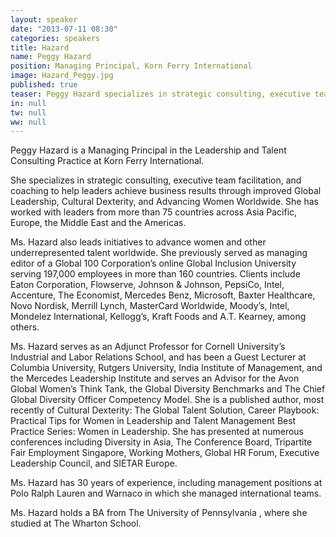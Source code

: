 ```yaml
---
layout: speaker
date: "2013-07-11 08:30"
categories: speakers
title: Hazard
name: Peggy Hazard
position: Managing Principal, Korn Ferry International
image: Hazard_Peggy.jpg
published: true
teaser: Peggy Hazard specializes in strategic consulting, executive team facilitation, and coaching to help leaders achieve business results through improved Global Leadership, Cultural Dexterity, and Advancing Women Worldwide.
in: null
tw: null
ww: null
---
```

Peggy Hazard is a Managing Principal in the Leadership and Talent Consulting Practice at Korn Ferry International.

She specializes in strategic consulting, executive team facilitation, and coaching to help leaders achieve business results through improved Global Leadership, Cultural Dexterity, and Advancing Women Worldwide. She has worked with leaders from more than 75 countries across Asia Pacific, Europe, the Middle East and the Americas. 

Ms. Hazard also leads initiatives to advance women and other underrepresented talent worldwide. She previously served as managing editor of a Global 100 Corporation’s online Global Inclusion University serving 197,000 employees in more than 160 countries. Clients include Eaton Corporation, Flowserve, Johnson & Johnson, PepsiCo, Intel, Accenture, The Economist, Mercedes Benz, Microsoft, Baxter Healthcare, Novo Nordisk, Merrill Lynch, MasterCard Worldwide, Moody’s, Intel, Mondelez  International, Kellogg’s, Kraft Foods and A.T. Kearney, among others. 

Ms. Hazard serves as an Adjunct Professor for Cornell University’s Industrial and Labor Relations School, and has been a Guest Lecturer at Columbia University, Rutgers University, India Institute of Management, and the Mercedes Leadership Institute and serves an Advisor for the Avon Global Women’s Think Tank, the Global Diversity Benchmarks and The Chief Global Diversity Officer Competency Model. She is a published author, most recently of Cultural Dexterity: The Global Talent Solution, Career Playbook: Practical Tips for Women in Leadership and Talent Management Best Practice Series: Women in Leadership. She has presented at numerous conferences including Diversity in Asia, The Conference Board, Tripartite Fair Employment Singapore, Working Mothers, Global HR Forum, Executive Leadership Council, and SIETAR Europe. 

Ms. Hazard has 30 years of experience, including management positions at Polo Ralph Lauren and Warnaco in which she managed  international teams. 

Ms. Hazard holds a BA from The University of Pennsylvania , where she studied at The Wharton School.


